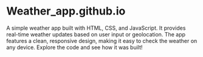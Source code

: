 # Weather_app.github.io
A simple weather app built with HTML, CSS, and JavaScript. It provides real-time weather updates based on user input or geolocation. The app features a clean, responsive design, making it easy to check the weather on any device. Explore the code and see how it was built!
